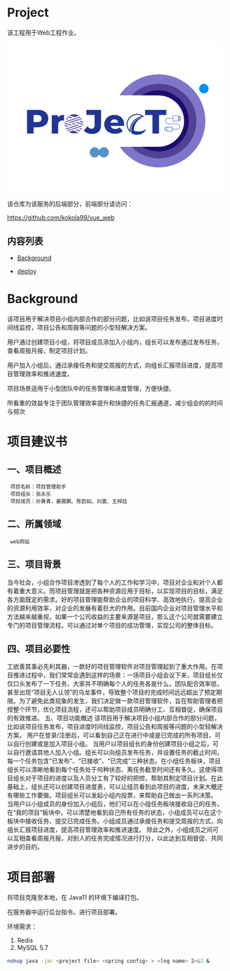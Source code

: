 # Project
该工程用于Web工程作业。

![project ICON](icon.png)

该仓库为该服务的后端部分，前端部分请访问：

https://github.com/kokola99/vue_web

## 内容列表
- [Background](#Background)

- [deploy](#项目部署)
 
# Background
该项目用于解决项目小组内部合作的部分问题，比如说项目任务发布，项目进度时间线监控，项目公告和周报等问题的小型轻解决方案。

用户通过创建项目小组，将项目成员添加入小组内，组长可以发布通过发布任务，查看周报月报，制定项目计划。

用户加入小组后，通过承接任务和提交周报的方式，向组长汇报项目进度，提高项目管理效率和推进速度。

项目场景适用于小型团队中的任务管理和进度管理，方便快捷。

所看重的效益专注于团队管理效率提升和快捷的任务汇报通道，减少组会的的时间与频次

# 项目建议书
## 一、项目概述
	 项目名称：项目管理助手
	 项目组长：张永乐
	 项目成员：孙黄青、姜展鹏、陈韵如、刘震、王梓廷
## 二、所属领域
	 web网站
## 三、项目背景
当今社会，小组合作项目渗透到了每个人的工作和学习中，项目对企业和对个人都有着重大意义。而项目管理就是把各种资源应用于目标，以实现项目的目标，满足各方面既定的需求。好的项目管理能帮助企业的项目科学、高效地执行。提高企业的资源利用效率，对企业的发展有着巨大的作用。目前国内企业对项目管理水平和方法越来越重视，如果一个公司收益的主要来源是项目，那么这个公司就需要建立专门的项目管理流程。可以通过对单个项目的成功管理，实现公司的整体目标。
## 四、项目必要性
工欲善其事必先利其器，一款好的项目管理软件对项目管理起到了重大作用。在项目推进过程中，我们常常会遇到这样的场景：一场项目小组会议下来，项目组长仅仅口头发布了一下任务，大家并不明确每个人的任务各是什么，团队配合效率低，甚至出现“项目无人认领”的乌龙事件，导致整个项目的完成时间远远超出了预定期限。为了避免此类现象的发生，我们决定做一款项目管理软件，旨在帮助管理者把控整个环节，优化项目流程，还可以帮助项目成员明确分工、互相督促，确保项目的有效推进。
五、项目功能概述
该项目用于解决项目小组内部合作的部分问题，比如说项目任务发布，项目进度时间线监控，项目公告和周报等问题的小型轻解决方案。
用户在登录/注册后，可以看到自己正在进行中或是已完成的所有项目，可以自行创建或是加入项目小组。
当用户以项目组长的身份创建项目小组之后，可以自行邀请其他人加入小组。组长可以向组员发布任务，并设置任务的截止时间，每一个任务包含“已发布”、“已接收”、“已完成”三种状态。在小组任务板块，项目组长可以清晰地看到每个任务处于何种状态、离任务截至时间还有多久。这使得项目组长对于项目的进度以及人员分工有了较好的把控，帮助其制定项目计划。在此基础上，组长还可以创建项目进度表，可以让组员看到此项目的进度，未来大概还有哪些工作要做。项目组长可以发起小组内投票，来帮助自己做出一系列决策。
当用户以小组成员的身份加入小组后，他们可以在小组任务板块接收自己的任务，在“我的项目”板块中，可以清楚地看到自己所有任务的状态，小组成员可以在这个板块中接收任务、提交已完成任务。小组成员通过承接任务和提交周报的方式，向组长汇报项目进度，提高项目管理效率和推进速度。
除此之外，小组成员之间可以互相查看周报月报，对别人的任务完成情况进行打分，以此达到互相督促、共同进步的目的。


# 项目部署
将项目克隆至本地，在 Java11 的环境下编译打包。

在服务器中运行后台指令。进行项目部署。

环境需求：
1. Redis
2. MySQL 5.7

```bash
nohup java -jar <project file> <spring config> > <log name> 2>&1 &
```
